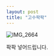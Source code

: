 ```yaml
---
layout: post
title: "고수팍팍"
---
```


![IMG_2664](https://user-images.githubusercontent.com/81041256/114584538-bf780d00-9cbd-11eb-8702-91fae8eee71a.JPG)

팍팍 넣어드립니다.
